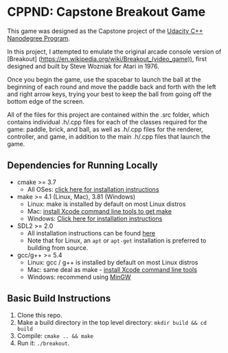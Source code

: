 # CPPND: Capstone Breakout Game

This game was designed as the Capstone project of the [Udacity C++ Nanodegree Program](https://www.udacity.com/course/c-plus-plus-nanodegree--nd213).

In this project, I attempted to emulate the original arcade console version of [Breakout] (https://en.wikipedia.org/wiki/Breakout_(video_game)), first designed and built by Steve Wozniak for Atari in 1976.

Once you begin the game, use the spacebar to launch the ball at the beginning of each round and move the paddle back and forth with the left and right arrow keys, trying your best to keep the ball from going off the bottom edge of the screen.

All of the files for this project are contained within the .src folder, which contains individual .h/.cpp files for each of the classes required for the game: paddle, brick, and ball, as well as .h/.cpp files for the renderer, controller, and  game, in addition to the main .h/.cpp files that launch the game.

## Dependencies for Running Locally
* cmake >= 3.7
  * All OSes: [click here for installation instructions](https://cmake.org/install/)
* make >= 4.1 (Linux, Mac), 3.81 (Windows)
  * Linux: make is installed by default on most Linux distros
  * Mac: [install Xcode command line tools to get make](https://developer.apple.com/xcode/features/)
  * Windows: [Click here for installation instructions](http://gnuwin32.sourceforge.net/packages/make.htm)
* SDL2 >= 2.0
  * All installation instructions can be found [here](https://wiki.libsdl.org/Installation)
  * Note that for Linux, an `apt` or `apt-get` installation is preferred to building from source.
* gcc/g++ >= 5.4
  * Linux: gcc / g++ is installed by default on most Linux distros
  * Mac: same deal as make - [install Xcode command line tools](https://developer.apple.com/xcode/features/)
  * Windows: recommend using [MinGW](http://www.mingw.org/)

## Basic Build Instructions

1. Clone this repo.
2. Make a build directory in the top level directory: `mkdir build && cd build`
3. Compile: `cmake .. && make`
4. Run it: `./breakout`.
